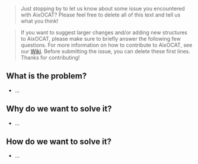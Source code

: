 > Just stopping by to let us know about some issue you encountered with AixOCAT? Please feel free to delete all of this text and tell us what you think!

> If you want to suggest larger changes and/or adding new structures to AixOCAT, please make sure to briefly answer the following few questions. For more information on how to contribute to AixOCAT, see our [Wiki](https://github.com/RWTH-EBC/AixOCAT/wiki). Before submitting the issue, you can delete these first lines. Thanks for contributing!

## What is the problem?

- ...

## Why do we want to solve it?

- ...

## How do we want to solve it?

- ...
